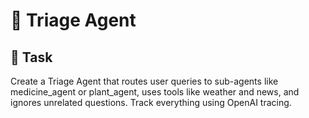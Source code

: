 # 🤖 Triage Agent

## 🔹 Task
Create a Triage Agent that routes user queries to sub-agents like medicine_agent or plant_agent, uses tools like weather and news, and ignores unrelated questions. Track everything using OpenAI tracing.

